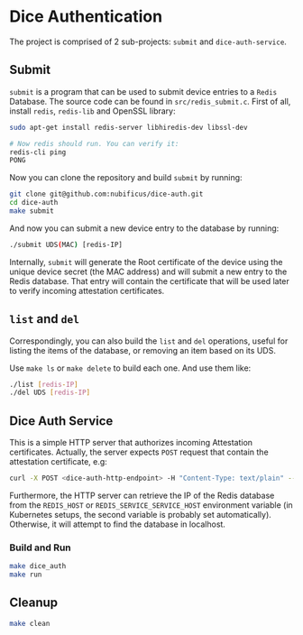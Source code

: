 # Dice Authentication

The project is comprised of 2 sub-projects: `submit` and `dice-auth-service`.

## Submit

`submit` is a program that can be used to submit device entries to a `Redis` Database. The source code can be found in `src/redis_submit.c`. First of all, install `redis`, `redis-lib` and OpenSSL library:

```bash
sudo apt-get install redis-server libhiredis-dev libssl-dev

# Now redis should run. You can verify it:
redis-cli ping
PONG
```

Now you can clone the repository and build `submit` by running:

```bash
git clone git@github.com:nubificus/dice-auth.git
cd dice-auth
make submit
```

And now you can submit a new device entry to the database by running:

```bash
./submit UDS(MAC) [redis-IP]
```

Internally, `submit` will generate the Root certificate of the device using the unique device secret (the MAC address) and will submit a new entry to the Redis database. That entry will contain the certificate that will be used later to verify incoming attestation certificates.

## `list` and `del`

Correspondingly, you can also build the `list` and `del` operations, useful for listing the items of the database, or removing an item based on its UDS.

Use `make ls` or `make delete` to build each one. And use them like:

```bash
./list [redis-IP]
./del UDS [redis-IP]
```

## Dice Auth Service

This is a simple HTTP server that authorizes incoming Attestation certificates. Actually, the server expects `POST` request that contain the attestation certificate, e.g:

```bash
curl -X POST <dice-auth-http-endpoint> -H "Content-Type: text/plain" --data-binary @/path/to/attestation.pem
```

Furthermore, the HTTP server can retrieve the IP of the Redis database from the `REDIS_HOST` or `REDIS_SERVICE_SERVICE_HOST` environment variable (in Kubernetes setups, the second variable is probably set automatically). Otherwise, it will attempt to find the database in localhost.

### Build and Run

```bash
make dice_auth
make run
```

## Cleanup

```bash
make clean
```
